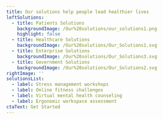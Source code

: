 ```yaml
---
title: Our solutions help people lead healthier lives
leftSolutions:
  - title: Patients Solutions
    backgroundImage: /Our%20solutions/our_solutions1.png
    highlight: false
  - title: Healthcare Solutions
    backgroundImage: /Our%20solutions/Our_Solutions1.svg
  - title: Enterprise Solutions
    backgroundImage: /Our%20solutions/Our_Solutions3.svg
  - title: Government Solutions
    backgroundImage: /Our%20solutions/Our_Solutions2.svg
rightImage: ''
solutionsList:
  - label: Stress management workshops
  - label: Online fitness challenges
  - label: Virtual mental health counseling
  - label: Ergonomic workspace assessment
ctaText: Get Started
---
```


